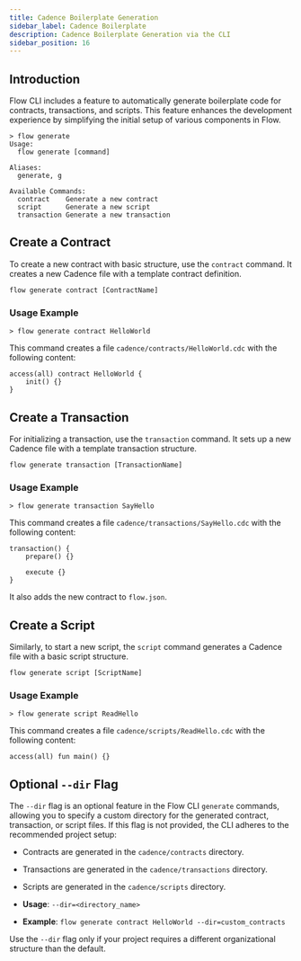 ```yaml
---
title: Cadence Boilerplate Generation
sidebar_label: Cadence Boilerplate
description: Cadence Boilerplate Generation via the CLI
sidebar_position: 16
---
```


## Introduction

Flow CLI includes a feature to automatically generate boilerplate code for contracts, transactions, and scripts. This feature enhances the development experience by simplifying the initial setup of various components in Flow.

```shell
> flow generate
Usage:
  flow generate [command]

Aliases:
  generate, g

Available Commands:
  contract    Generate a new contract
  script      Generate a new script
  transaction Generate a new transaction
```

## Create a Contract

To create a new contract with basic structure, use the `contract` command. It creates a new Cadence file with a template contract definition.

```shell
flow generate contract [ContractName]
```

### Usage Example

```shell
> flow generate contract HelloWorld
```

This command creates a file `cadence/contracts/HelloWorld.cdc` with the following content:

```cadence
access(all) contract HelloWorld {
    init() {}
}
```

## Create a Transaction

For initializing a transaction, use the `transaction` command. It sets up a new Cadence file with a template transaction structure.

```shell
flow generate transaction [TransactionName]
```

### Usage Example

```shell
> flow generate transaction SayHello
```

This command creates a file `cadence/transactions/SayHello.cdc` with the following content:

```cadence
transaction() {
    prepare() {}

    execute {}
}
```

It also adds the new contract to `flow.json`.

## Create a Script

Similarly, to start a new script, the `script` command generates a Cadence file with a basic script structure.

```shell
flow generate script [ScriptName]
```

### Usage Example

```shell
> flow generate script ReadHello
```

This command creates a file `cadence/scripts/ReadHello.cdc` with the following content:

```cadence
access(all) fun main() {}
```

## Optional `--dir` Flag

The `--dir` flag is an optional feature in the Flow CLI `generate` commands, allowing you to specify a custom directory for the generated contract, transaction, or script files. If this flag is not provided, the CLI adheres to the recommended project setup:

- Contracts are generated in the `cadence/contracts` directory.
- Transactions are generated in the `cadence/transactions` directory.
- Scripts are generated in the `cadence/scripts` directory.

- **Usage**: `--dir=<directory_name>`
- **Example**: `flow generate contract HelloWorld --dir=custom_contracts`

Use the `--dir` flag only if your project requires a different organizational structure than the default.

